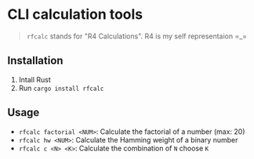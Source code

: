 # CLI calculation tools

> `rfcalc` stands for "R4 Calculations". R4 is my self representaion =_=

## Installation

1. Intall Rust
2. Run `cargo install rfcalc`

## Usage

- `rfcalc factorial <NUM>`: Calculate the factorial of a number (max: 20)
- `rfcalc hw <NUM>`: Calculate the Hamming weight of a binary number
- `rfcalc c <N> <K>`: Calculate the combination of `N` choose `K`
